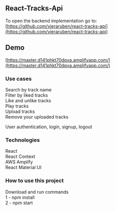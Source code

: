 ## React-Tracks-Api

To open the backend implementation go to: [https://github.com/vieraruben/react-tracks-api](https://github.com/vieraruben/react-tracks-api)

## Demo

[https://master.d141phkt70dpva.amplifyapp.com/](https://master.d141phkt70dpva.amplifyapp.com/)

### Use cases

Search by track name <br />
Filter by liked tracks <br />
Like and unlike tracks <br />
Play tracks <br />
Upload tracks <br />
Remove your uploaded tracks <br />

User authentication, login, signup, logout <br />

### Technologies

React <br />
React Context <br />
AWS Amplify <br />
React Material UI <br />

### How to use this project

Download and run commands <br />
 1 - npm install <br />
 2 - npm start
